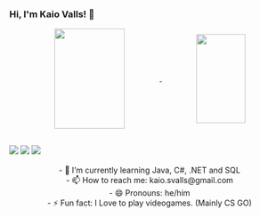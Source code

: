 ### Hi, I'm Kaio Valls! 👋





<div align="center">
  <a href="https://github.com/KaioValls">
  <img align="center" width="50%" height="180em" src="https://github-readme-stats.vercel.app/api?username=KaioValls&show_icons=true&theme=tokyonight&include_all_commits=true&count_private=true"/>
  <img align="center" width="42%" height="160em"  src="https://github-readme-stats.vercel.app/api/top-langs/?username=kaiovalls&layout=compact&theme=tokyonight&include_all_commits=true"/>
</div>

##
<div> 
  <a href="https://instagram.com/kaio_valls" target="_blank"><img src="https://img.shields.io/badge/-Instagram-%23E4405F?style=for-the-badge&logo=instagram&logoColor=white" target="_blank"></a>
  <a href = "mailto:kaio.svalls@gmail.com"><img src="https://img.shields.io/badge/-Gmail-%23333?style=for-the-badge&logo=gmail&logoColor=white" target="_blank"></a>
  <a href="https://www.linkedin.com/in/kaio-valls-124431198/" target="_blank"><img src="https://img.shields.io/badge/-LinkedIn-%230077B5?style=for-the-badge&logo=linkedin&logoColor=white" target="_blank"></a> 
 </div>
 <div align="center">
   </br>
- 🌱 I’m currently learning Java, C#, .NET and SQL
  </br>
- 📫 How to reach me: kaio.svalls@gmail.com

  </br>
- 😄 Pronouns: he/him
</br>
- ⚡ Fun fact: I Love to play videogames. (Mainly CS GO)</br>
  </div>

